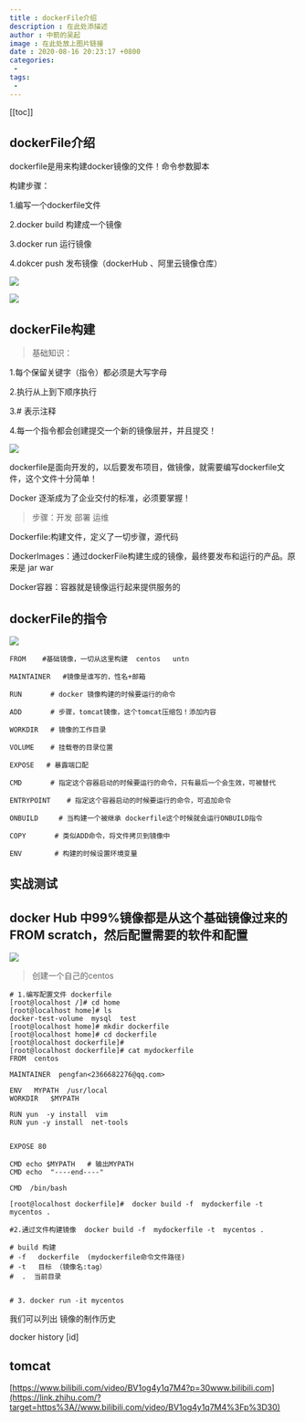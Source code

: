 ```yaml
---
title : dockerFile介绍
description : 在此处添描述
author : 中箭的吴起
image : 在此处放上图片链接
date : 2020-08-16 20:23:17 +0800
categories:
 -
tags:
 -
---
```

[[toc]]

dockerFile介绍
------------

dockerfile是用来构建docker镜像的文件！命令参数脚本

构建步骤：

1.编写一个dockerfile文件

2.docker build 构建成一个镜像

3.docker run 运行镜像

4.dokcer push 发布镜像（dockerHub 、阿里云镜像仓库）

![](https://pic3.zhimg.com/v2-c65fcae3c50ab715a080e39736e0343c_b.jpg)

  

  

![](https://pic1.zhimg.com/v2-26bef73d90b6a5ab4db683714d7b81eb_b.jpg)

  

dockerFile构建
------------

> 基础知识：

1.每个保留关键字（指令）都必须是大写字母

2.执行从上到下顺序执行

3.# 表示注释

4.每一个指令都会创建提交一个新的镜像层并，并且提交！

![](https://picb.zhimg.com/v2-1f3af76de082dee7e4448632ba4083a8_b.jpg)

dockerfile是面向开发的，以后要发布项目，做镜像，就需要编写dockerfile文件，这个文件十分简单！

Docker 逐渐成为了企业交付的标准，必须要掌握！

> 步骤：开发 部署 运维

Dockerfile:构建文件，定义了一切步骤，源代码

DockerImages：通过dockerFile构建生成的镜像，最终要发布和运行的产品。原来是 jar war

Docker容器：容器就是镜像运行起来提供服务的

  

  

  

dockerFile的指令
-------------

![](https://pic4.zhimg.com/v2-ac23c30b112766bc34dca4070ae96a7b_b.jpg)

```text
FROM    #基础镜像，一切从这里构建  centos   untn

MAINTAINER   #镜像是谁写的，性名+邮箱

RUN       # docker 镜像构建的时候要运行的命令

ADD       # 步骤，tomcat镜像，这个tomcat压缩包！添加内容

WORKDIR   # 镜像的工作目录

VOLUME    # 挂载卷的目录位置

EXPOSE   # 暴露端口配 

CMD       # 指定这个容器启动的时候要运行的命令，只有最后一个会生效，可被替代

ENTRYPOINT    # 指定这个容器启动的时候要运行的命令，可追加命令

ONBUILD     # 当构建一个被继承 dockerfile这个时候就会运行ONBUILD指令

COPY       # 类似ADD命令，将文件拷贝到镜像中

ENV        # 构建的时候设置环境变量
```

实战测试
----

docker Hub 
中99%镜像都是从这个基础镜像过来的 FROM scratch，然后配置需要的软件和配置
-------------------------------------------------------

![](https://pic1.zhimg.com/v2-26bef73d90b6a5ab4db683714d7b81eb_b.jpg)

> 创建一个自己的centos

  

```text
# 1.编写配置文件 dockerfile
[root@localhost /]# cd home
[root@localhost home]# ls
docker-test-volume  mysql  test
[root@localhost home]# mkdir dockerfile
[root@localhost home]# cd dockerfile
[root@localhost dockerfile]# 
[root@localhost dockerfile]# cat mydockerfile
FROM  centos

MAINTAINER  pengfan<2366682276@qq.com> 

ENV   MYPATH  /usr/local
WORKDIR   $MYPATH  

RUN yun  -y install  vim 
RUN yun -y install  net-tools


EXPOSE 80

CMD echo $MYPATH   # 输出MYPATH
CMD echo  "----end----"

CMD  /bin/bash 

[root@localhost dockerfile]#  docker build -f  mydockerfile -t  mycentos .

#2.通过文件构建镜像  docker build -f  mydockerfile -t  mycentos .
 
# build 构建
# -f   dockerfile  (mydockerfile命令文件路径)
# -t   目标 （镜像名:tag）
#  .  当前目录


# 3. docker run -it mycentos
```

我们可以列出 镜像的制作历史

docker history \[id\]

tomcat
------

[https://www.bilibili.com/video/BV1og4y1q7M4?p=30​www.bilibili.com](https://link.zhihu.com/?target=https%3A//www.bilibili.com/video/BV1og4y1q7M4%3Fp%3D30)